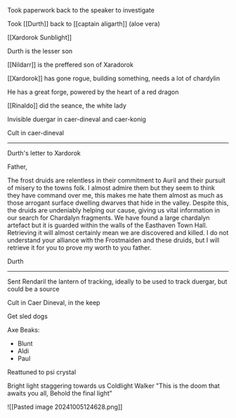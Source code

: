 
Took paperwork back to the speaker to investigate

Took [[Durth]] back to [[captain aligarth]]  (aloe vera)

[[Xardorok Sunblight]]

Durth is the lesser son

[[Nildarr]] is the preffered son of Xaradorok

[[Xardorok]] has gone rogue, building something, needs a lot of chardylin

He has a great forge, powered by the heart of a red dragon

[[Rinaldo]] did the seance, the white lady

Invisible duergar in caer-dineval and caer-konig

Cult in caer-dineval

<hr>

Durth's letter to Xardorok

Father,

The frost druids are relentless in their commitment to Auril and their pursuit of misery to the towns folk. I almost admire them but they seem to think they have command over me, this makes me hate them almost as much as those arrogant surface dwelling dwarves that hide in the valley. Despite this, the druids are undeniably helping our cause, giving us vital information in our search for Chardalyn fragments. We have found a large chardalyn artefact but it is guarded within the walls of the Easthaven Town Hall. Retrieving it will almost certainly mean we are discovered and killed. I do not understand your alliance with the Frostmaiden and these druids, but I will retrieve it for you to prove my worth to you father.

Durth

<hr>

Sent Rendaril the lantern of tracking, ideally to be used to track duergar, but could be a source

Cult in Caer Dineval, in the keep

Get sled dogs 

Axe Beaks:
- Blunt
- Aldi
- Paul

Reattuned to psi crystal

Bright light staggering towards us
Coldlight Walker
"This is the doom that awaits you all, Behold the final light"

![[Pasted image 20241005124628.png]]


